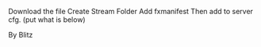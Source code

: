 Download the file
Create Stream Folder 
Add fxmanifest
Then add to server cfg. (put what is below)




By Blitz
